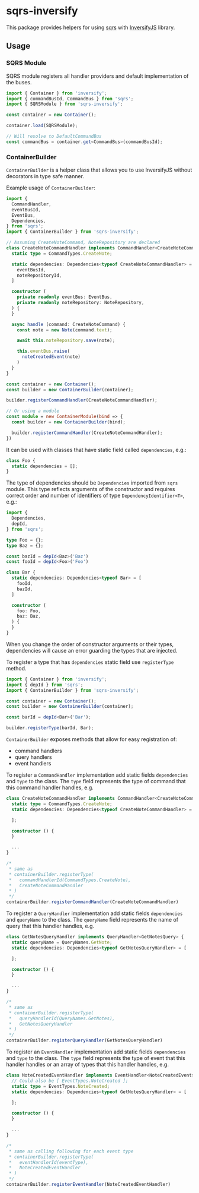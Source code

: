 # sqrs-inversify

This package provides helpers for using [sqrs](/packages/sqrs) with [InversifyJS](https://github.com/inversify/InversifyJS/) library.

## Usage

### SQRS Module

SQRS module registers all handler providers and default implementation of the buses.

```ts
import { Container } from 'inversify';
import { commandBusId, CommandBus } from 'sqrs';
import { SQRSModule } from 'sqrs-inversify';

const container = new Container();

container.load(SQRSModule);

// Will resolve to DefaultCommandBus
const commandBus = container.get<CommandBus>(commandBusId);
```

### ContainerBuilder

`ContainerBuilder` is a helper class that allows you to use InversifyJS without decorators in type safe manner.

Example usage of `ContainerBuilder`:
```ts
import {
  CommandHandler,
  eventBusId,
  EventBus,
  Dependencies,
} from 'sqrs';
import { ContainerBuilder } from 'sqrs-inversify';

// Assuming CreateNoteCommand, NoteRepository are declared
class CreateNoteCommandHandler implements CommandHandler<CreateNoteCommand> {
  static type = CommandTypes.CreateNote;

  static dependencies: Dependencies<typeof CreateNoteCommandHandler> = [
    eventBusId,
    noteRepositoryId,
  ]

  constructor (
    private readonly eventBus: EventBus,
    private readonly noteRepository: NoteRepository,
  ) {
  }

  async handle (command: CreateNoteCommand) {
    const note = new Note(command.text);

    await this.noteRepository.save(note);

    this.eventBus.raise(
      noteCreatedEvent(note)
    )
  }
}

const container = new Container();
const builder = new ContainerBuilder(container);

builder.registerCommandHandler(CreateNoteCommandHandler);

// Or using a module
const module = new ContainerModule(bind => {
  const builder = new ContainerBuilder(bind);

  builder.registerCommandHandler(CreateNoteCommandHandler);
})
```

It can be used with classes that have static field called `dependencies`, e.g.:

```ts
class Foo {
  static dependencies = [];
}
```

The type of dependencies should be `Dependencies` imported from `sqrs` module. This type reflects arguments of the constructor and requires correct order and number of identifiers of type `DependencyIdentifier<T>`, e.g.:

```ts
import {
  Dependencies,
  depId,
} from 'sqrs';

type Foo = {};
type Baz = {};

const bazId = depId<Baz>('Baz')
const fooId = depId<Foo>('Foo')

class Bar {
  static dependencies: Dependencies<typeof Bar> = [
    fooId,
    bazId,
  ]

  constructor (
    foo: Foo,
    baz: Baz,
  ) {
  }
}

```

When you change the order of constructor arguments or their types, dependencies will cause an error guarding the types that are injected.

To register a type that has `dependencies` static field use `registerType` method.

```ts
import { Container } from 'inversify';
import { depId } from 'sqrs';
import { ContainerBuilder } from 'sqrs-inversify';

const container = new Container();
const builder = new ContainerBuilder(container);

const barId = depId<Bar>('Bar');

builder.registerType(barId, Bar);
```

`ContainerBuilder` exposes methods that allow for easy registration of:
- command handlers
- query handlers
- event handlers

To register a `CommandHandler` implementation add static fields `dependencies` and `type` to the class. The `type` field represents the type of command that this command handler handles, e.g.

```ts
class CreateNoteCommandHandler implements CommandHandler<CreateNoteCommand> {
  static type = CommandTypes.CreateNote;
  static dependencies: Dependencies<typeof CreateNoteCommandHandler> = [

  ];

  constructor () {
  }

  ...
}

/*
 * same as 
 * containerBuilder.registerType(
 *   commandHandlerId(CommandTypes.CreateNote),
 *   CreateNoteCommandHandler
 * )
 */
containerBuilder.registerCommandHandler(CreateNoteCommandHandler)
```

To register a `QueryHandler` implementation add static fields `dependencies` and `queryName` to the class. The `queryName` field represents the name of query that this handler handles, e.g.

```ts
class GetNotesQueryHandler implements QueryHandler<GetNotesQuery> {
  static queryName = QueryNames.GetNote;
  static dependencies: Dependencies<typeof GetNotesQueryHandler> = [

  ];

  constructor () {
  }

  ...
}

/*
 * same as 
 * containerBuilder.registerType(
 *   queryHandlerId(QueryNames.GetNotes),
 *   GetNotesQueryHandler
 * )
 */
containerBuilder.registerQueryHandler(GetNotesQueryHandler)
```


To register an `EventHandler` implementation add static fields `dependencies` and `type` to the class. The `type` field represents the type of event that this handler handles or an array of types that this handler handles, e.g.

```ts
class NoteCreatedEventHandler implements EventHandler<NoteCreatedEvent> {
  // Could also be [ EventTypes.NoteCreated ];
  static type = EventTypes.NoteCreated;
  static dependencies: Dependencies<typeof GetNotesQueryHandler> = [

  ];

  constructor () {
  }

  ...
}

/*
 * same as calling following for each event type
 * containerBuilder.registerType(
 *   eventHandlerId(eventType),
 *   NoteCreatedEventHandler
 * )
 */
containerBuilder.registerEventHandler(NoteCreatedEventHandler)
```